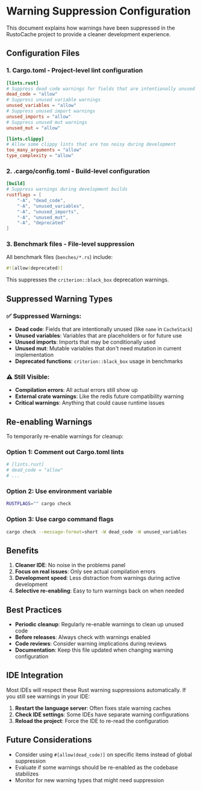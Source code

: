 # Warning Suppression Configuration

This document explains how warnings have been suppressed in the RustoCache project to provide a cleaner development experience.

## Configuration Files

### 1. Cargo.toml - Project-level lint configuration

```toml
[lints.rust]
# Suppress dead code warnings for fields that are intentionally unused
dead_code = "allow"
# Suppress unused variable warnings 
unused_variables = "allow"
# Suppress unused import warnings
unused_imports = "allow"
# Suppress unused mut warnings
unused_mut = "allow"

[lints.clippy]
# Allow some clippy lints that are too noisy during development
too_many_arguments = "allow"
type_complexity = "allow"
```

### 2. .cargo/config.toml - Build-level configuration

```toml
[build]
# Suppress warnings during development builds
rustflags = [
    "-A", "dead_code",
    "-A", "unused_variables", 
    "-A", "unused_imports",
    "-A", "unused_mut",
    "-A", "deprecated"
]
```

### 3. Benchmark files - File-level suppression

All benchmark files (`benches/*.rs`) include:
```rust
#![allow(deprecated)]
```

This suppresses the `criterion::black_box` deprecation warnings.

## Suppressed Warning Types

### ✅ **Suppressed Warnings:**
- **Dead code**: Fields that are intentionally unused (like `name` in `CacheStack`)
- **Unused variables**: Variables that are placeholders or for future use
- **Unused imports**: Imports that may be conditionally used
- **Unused mut**: Mutable variables that don't need mutation in current implementation
- **Deprecated functions**: `criterion::black_box` usage in benchmarks

### ⚠️ **Still Visible:**
- **Compilation errors**: All actual errors still show up
- **External crate warnings**: Like the redis future compatibility warning
- **Critical warnings**: Anything that could cause runtime issues

## Re-enabling Warnings

To temporarily re-enable warnings for cleanup:

### Option 1: Comment out Cargo.toml lints
```toml
# [lints.rust]
# dead_code = "allow"
# ...
```

### Option 2: Use environment variable
```bash
RUSTFLAGS="" cargo check
```

### Option 3: Use cargo command flags
```bash
cargo check --message-format=short -W dead_code -W unused_variables
```

## Benefits

1. **Cleaner IDE**: No noise in the problems panel
2. **Focus on real issues**: Only see actual compilation errors
3. **Development speed**: Less distraction from warnings during active development
4. **Selective re-enabling**: Easy to turn warnings back on when needed

## Best Practices

- **Periodic cleanup**: Regularly re-enable warnings to clean up unused code
- **Before releases**: Always check with warnings enabled
- **Code reviews**: Consider warning implications during reviews
- **Documentation**: Keep this file updated when changing warning configuration

## IDE Integration

Most IDEs will respect these Rust warning suppressions automatically. If you still see warnings in your IDE:

1. **Restart the language server**: Often fixes stale warning caches
2. **Check IDE settings**: Some IDEs have separate warning configurations
3. **Reload the project**: Force the IDE to re-read the configuration

## Future Considerations

- Consider using `#[allow(dead_code)]` on specific items instead of global suppression
- Evaluate if some warnings should be re-enabled as the codebase stabilizes
- Monitor for new warning types that might need suppression
